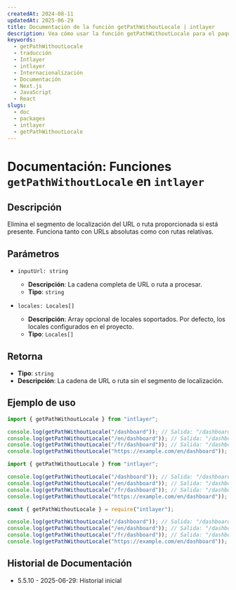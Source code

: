 ```yaml
---
createdAt: 2024-08-11
updatedAt: 2025-06-29
title: Documentación de la función getPathWithoutLocale | intlayer
description: Vea cómo usar la función getPathWithoutLocale para el paquete intlayer
keywords:
  - getPathWithoutLocale
  - traducción
  - Intlayer
  - intlayer
  - Internacionalización
  - Documentación
  - Next.js
  - JavaScript
  - React
slugs:
  - doc
  - packages
  - intlayer
  - getPathWithoutLocale
---
```


# Documentación: Funciones `getPathWithoutLocale` en `intlayer`

## Descripción

Elimina el segmento de localización del URL o ruta proporcionada si está presente. Funciona tanto con URLs absolutas como con rutas relativas.

## Parámetros

- `inputUrl: string`

  - **Descripción**: La cadena completa de URL o ruta a procesar.
  - **Tipo**: `string`

- `locales: Locales[]`
  - **Descripción**: Array opcional de locales soportados. Por defecto, los locales configurados en el proyecto.
  - **Tipo**: `Locales[]`

## Retorna

- **Tipo**: `string`
- **Descripción**: La cadena de URL o ruta sin el segmento de localización.

## Ejemplo de uso

```typescript codeFormat="typescript"
import { getPathWithoutLocale } from "intlayer";

console.log(getPathWithoutLocale("/dashboard")); // Salida: "/dashboard"
console.log(getPathWithoutLocale("/en/dashboard")); // Salida: "/dashboard"
console.log(getPathWithoutLocale("/fr/dashboard")); // Salida: "/dashboard"
console.log(getPathWithoutLocale("https://example.com/en/dashboard")); // Salida: "https://example.com/dashboard"
```

```javascript codeFormat="esm"
import { getPathWithoutLocale } from "intlayer";

console.log(getPathWithoutLocale("/dashboard")); // Salida: "/dashboard"
console.log(getPathWithoutLocale("/en/dashboard")); // Salida: "/dashboard"
console.log(getPathWithoutLocale("/fr/dashboard")); // Salida: "/dashboard"
console.log(getPathWithoutLocale("https://example.com/en/dashboard")); // Salida: "https://example.com/dashboard"
```

```javascript codeFormat="commonjs"
const { getPathWithoutLocale } = require("intlayer");

console.log(getPathWithoutLocale("/dashboard")); // Salida: "/dashboard"
console.log(getPathWithoutLocale("/en/dashboard")); // Salida: "/dashboard"
console.log(getPathWithoutLocale("/fr/dashboard")); // Salida: "/dashboard"
console.log(getPathWithoutLocale("https://example.com/en/dashboard")); // Salida: "https://example.com/dashboard"
```

## Historial de Documentación

- 5.5.10 - 2025-06-29: Historial inicial
